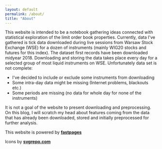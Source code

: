 ```yaml
---
layout: default
permalink: /about/
title: "About"
---
```


This website is intended to be a notebook gathering ideas connected with statistical exploration of the limit order book properties. Currently, data I've gathered is tick data downloaded during live sessions from Warsaw Stock Exchange (WSE) for a dozen of instruments (mainly WIG20 stocks and futures for this index). The dataset first records have been downloaded midyear 2018. Downloading and storing the data takes place every day for a selected group of most liquid instruments on WSE. Unfortunately data set is not complete:
* I've decided to include or exclude some instruments from downloading
* Some intra-day data might be missing (Internet problems, blackouts etc.)
* Some periods are missing (no data for whole day for none of the instruments)

It is not a goal of the website to present downloading and preprocessing. On this blog, I will scratch my head about features coming from the data that has already been downloaded, stored and initially preprocessed for further analysis.


This website is powered by **[fastpages](https://github.com/fastai/fastpages)**

Icons by **[svgrepo.com](https://www.svgrepo.com/)** 
